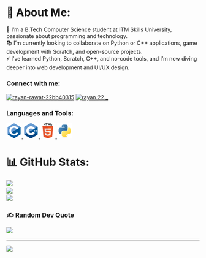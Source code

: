 # 💫 About Me:
🔭 I’m a B.Tech Computer Science student at ITM Skills University, passionate about programming and technology.  <br>📚 I’m currently looking to collaborate on Python or C++ applications, game development with Scratch, and open-source projects.  <br>⚡ I’ve learned Python, Scratch, C++, and no-code tools, and I’m now diving deeper into web development and UI/UX design.


<h3 align="left">Connect with me:</h3>
<p align="left">
<a href="https://linkedin.com/in/rayan-rawat-22bb40315" target="blank"><img align="center" src="https://raw.githubusercontent.com/rahuldkjain/github-profile-readme-generator/master/src/images/icons/Social/linked-in-alt.svg" alt="rayan-rawat-22bb40315" height="30" width="40" /></a>
<a href="https://instagram.com/rayan.22._" target="blank"><img align="center" src="https://raw.githubusercontent.com/rahuldkjain/github-profile-readme-generator/master/src/images/icons/Social/instagram.svg" alt="rayan.22._" height="30" width="40" /></a>
</p>


<h3 align="left">Languages and Tools:</h3>
<p align="left"> <a href="https://www.cprogramming.com/" target="_blank" rel="noreferrer"> <img src="https://raw.githubusercontent.com/devicons/devicon/master/icons/c/c-original.svg" alt="c" width="40" height="40"/> </a> <a href="https://www.w3schools.com/cpp/" target="_blank" rel="noreferrer"> <img src="https://raw.githubusercontent.com/devicons/devicon/master/icons/cplusplus/cplusplus-original.svg" alt="cplusplus" width="40" height="40"/> </a> <a href="https://www.w3.org/html/" target="_blank" rel="noreferrer"> <img src="https://raw.githubusercontent.com/devicons/devicon/master/icons/html5/html5-original-wordmark.svg" alt="html5" width="40" height="40"/> </a> <a href="https://www.python.org" target="_blank" rel="noreferrer"> <img src="https://raw.githubusercontent.com/devicons/devicon/master/icons/python/python-original.svg" alt="python" width="40" height="40"/> </a> </p>

# 📊 GitHub Stats:
![](https://github-readme-stats.vercel.app/api?username=Rayan-17&theme=dark&hide_border=false&include_all_commits=true&count_private=true)<br/>
![](https://github-readme-streak-stats.herokuapp.com/?user=Rayan-17&theme=dark&hide_border=false)<br/>
![](https://github-readme-stats.vercel.app/api/top-langs/?username=Rayan-17&theme=dark&hide_border=false&include_all_commits=true&count_private=true&layout=compact)

### ✍️ Random Dev Quote
![](https://quotes-github-readme.vercel.app/api?type=vetical&theme=radical)

---
[![](https://visitcount.itsvg.in/api?id=Rayan-17&icon=5&color=4)](https://visitcount.itsvg.in)

<!-- Proudly created with GPRM ( https://gprm.itsvg.in ) -->
